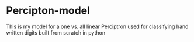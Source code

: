 # Percipton-model
This is my model for a one vs. all linear Perciptron used for classifying hand written digits built from scratch in python
